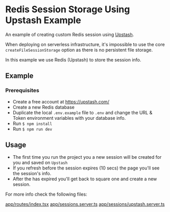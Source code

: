 # Redis Session Storage Using Upstash Example

An example of creating custom Redis session using [Upstash](https://upstash.com/).

When deploying on serverless infrastructure, it's impossible to use the core `createFileSessionStorage` option as there is no persistent file storage.

In this example we use Redis (Upstash) to store the session info.

## Example

### Prerequisites 
- Create a free account at https://upstash.com/
- Create a new Redis database
- Duplicate the local `.env.example` file to `.env` and change the URL & Token environment variables
with your database info.
- Run `$ npm install`
- Run `$ npm run dev`

## Usage 

- The first time you run the project you a new session will be created for you and saved on `Upstash`
- If you refresh before the session expires (10 secs) the page you'll see the session's info.
- After the has expired you'll get back to square one and create a new session.
 
 For more info check the following files:

 [app/routes/index.tsx](app/routes/index.tsx)
 [app/sessions.server.ts](app/sessions.server.ts)
 [app/sessions/upstash.server.ts](app/sessions/upstash.server.ts)
